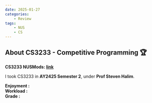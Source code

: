 ```yaml
---
date: 2025-01-27
categories:
    - Review
tags:
    - NUS
    - CS
---
```


## About CS3233 - Competitive Programming 🏆

**CS3233 NUSMods: [link](https://nusmods.com/courses/CS3233/competitive-programming)**  

I took CS3233 in **AY2425 Semester 2**, under **Prof Steven Halim**. 


**Enjoyment :**</br>
**Workload :**</br>
**Grade :**</br>

